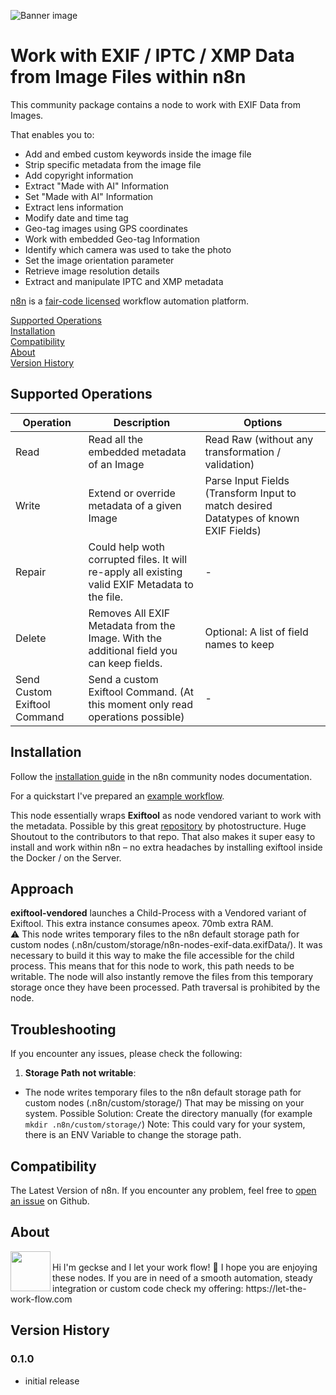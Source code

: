 ![Banner image](https://user-images.githubusercontent.com/10284570/173569848-c624317f-42b1-45a6-ab09-f0ea3c247648.png)

# Work with EXIF / IPTC / XMP Data from Image Files within n8n

This community package contains a node to work with EXIF Data from Images.


That enables you to:
* Add and embed custom keywords inside the image file
* Strip specific metadata from the image file
* Add copyright information
* Extract "Made with AI" Information
* Set "Made with AI" Information
* Extract lens information
* Modify date and time tag
* Geo-tag images using GPS coordinates
* Work with embedded Geo-tag Information
* Identify which camera was used to take the photo
* Set the image orientation parameter
* Retrieve image resolution details
* Extract and manipulate IPTC and XMP metadata

[n8n](https://n8n.io/) is a [fair-code licensed](https://docs.n8n.io/reference/license/) workflow automation platform.

[Supported Operations](#supported-operations)  
[Installation](#installation)  
[Compatibility](#compatibility)  
[About](#about)  
[Version History](#version-history)  

## Supported Operations

| Operation  | Description | Options |
| ------------- |  ------------- |  ------------- | 
| Read  | Read all the embedded metadata of an Image | Read Raw (without any transformation / validation) |
| Write  | Extend or override metadata of a given Image | Parse Input Fields (Transform Input to match desired Datatypes of known EXIF Fields) |
| Repair  | Could help woth corrupted files. It will re-apply all existing valid EXIF Metadata to the file. | - |
| Delete  | Removes All EXIF Metadata from the Image. With the additional field you can keep fields. | Optional: A list of field names to keep |
| Send Custom Exiftool Command | Send a custom Exiftool Command. (At this moment only read operations possible) | - |

## Installation
Follow the [installation guide](https://docs.n8n.io/integrations/community-nodes/installation/) in the n8n community nodes documentation.

For a quickstart I've prepared an [example workflow](https://cloud.let-the-work-flow.com/workflows/exif-node.json).

This node essentially wraps **Exiftool** as node vendored variant to work with the metadata.
Possible by this great [repository](https://github.com/photostructure/exiftool-vendored.js) by photostructure. Huge Shoutout to the contributors to that repo. 
That also makes it super easy to install and work within n8n – no extra headaches by installing exiftool inside the Docker / on the Server. 

## Approach

**exiftool-vendored** launches a Child-Process with a Vendored variant of Exiftool. This extra instance consumes apeox. 70mb extra RAM. <br>
⚠️ This node writes temporary files to the n8n default storage path for custom nodes (.n8n/custom/storage/n8n-nodes-exif-data.exifData/). It was necessary to build it this way to make the file accessible for the child process. This means that for this node to work, this path needs to be writable. The node will also instantly remove the files from this temporary storage once they have been processed. Path traversal is prohibited by the node.

## Troubleshooting

If you encounter any issues, please check the following:

1. **Storage Path not writable**:
- The node writes temporary files to the n8n default storage path for custom nodes (.n8n/custom/storage/)
That may be missing on your system. Possible Solution: Create the directory manually (for example `mkdir .n8n/custom/storage/`)
Note: This could vary for your system, there is an ENV Variable to change the storage path.

## Compatibility

The Latest Version of n8n. If you encounter any problem, feel free to [open an issue](https://github.com/geckse/n8n-nodes-exif-data) on Github. 

## About

<img src="https://cloud.let-the-work-flow.com/logo-64.png" align="left" height="64" width="64"> 
<br>
Hi I'm geckse and I let your work flow! 👋 
I hope you are enjoying these nodes. If you are in need of a smooth automation, steady integration or custom code check my offering: https://let-the-work-flow.com

## Version History

### 0.1.0
- initial release

